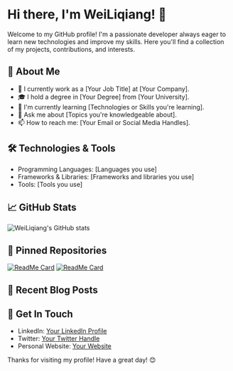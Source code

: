 # Hi there, I'm WeiLiqiang! 👋

Welcome to my GitHub profile! I'm a passionate developer always eager to learn new technologies and improve my skills. Here you'll find a collection of my projects, contributions, and interests.

## 🚀 About Me

- 💼 I currently work as a [Your Job Title] at [Your Company].
- 🎓 I hold a degree in [Your Degree] from [Your University].
- 🌱 I'm currently learning [Technologies or Skills you're learning].
- 💬 Ask me about [Topics you're knowledgeable about].
- 📫 How to reach me: [Your Email or Social Media Handles].

## 🛠️ Technologies & Tools

- Programming Languages: [Languages you use]
- Frameworks & Libraries: [Frameworks and libraries you use]
- Tools: [Tools you use]

## 📈 GitHub Stats

![WeiLiqiang's GitHub stats](https://github-readme-stats.vercel.app/api?username=WeiLiqiang&show_icons=true&theme=radical)

## 📌 Pinned Repositories

[![ReadMe Card](https://github-readme-stats.vercel.app/api/pin/?username=WeiLiqiang&repo=repository-name&theme=radical)](https://github.com/WeiLiqiang/repository-name)
[![ReadMe Card](https://github-readme-stats.vercel.app/api/pin/?username=WeiLiqiang&repo=repository-name&theme=radical)](https://github.com/WeiLiqiang/repository-name)

## 📝 Recent Blog Posts

<!-- BLOG-POST-LIST:START -->
<!-- BLOG-POST-LIST:END -->

## 📢 Get In Touch

- LinkedIn: [Your LinkedIn Profile](https://www.linkedin.com/in/your-profile)
- Twitter: [Your Twitter Handle](https://twitter.com/your-handle)
- Personal Website: [Your Website](https://yourwebsite.com)

Thanks for visiting my profile! Have a great day! 😊
